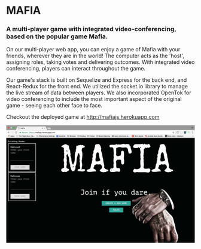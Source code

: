 # MAFIA

### A multi-player game with integrated video-conferencing, based on the popular game Mafia.

On our multi-player web app, you can enjoy a game of Mafia with your friends, wherever they are in the world! The computer acts as the 'host', assigning roles, taking votes and delivering outcomes. With integrated video conferencing, players can interact throughout the game.

Our game's stack is built on Sequelize and Express for the back end, and React-Redux for the front end. We utilized the socket.io library to manage the live stream of data between players. We also incorporated OpenTok for video conferencing to include the most important aspect of the original game - seeing each other face to face.

Checkout the deployed game at <http://mafiajs.herokuapp.com>

![alt text](https://github.com/Mafiosas/mafiajs/raw/master/public/readme.jpg "MAFIA")
